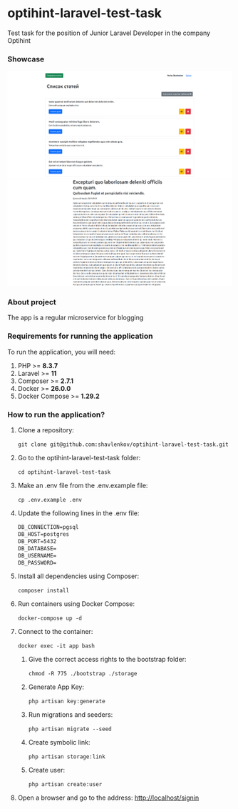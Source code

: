 # optihint-laravel-test-task

Test task for the position of Junior Laravel Developer in the company Optihint

### Showcase
<img src="./readme-assets/showcase_1.png" width="1024"><br>
<img src="./readme-assets/showcase_2.png" width="1024"><br>

### About project
The app is a regular microservice for blogging

### Requirements for running the application
To run the application, you will need:
1. PHP >= **8.3.7**
2. Laravel >= **11**
3. Composer >= **2.7.1**
4. Docker >= **26.0.0**
5. Docker Compose >= **1.29.2**

### How to run the application?
1. Clone a repository:

   `git clone git@github.com:shavlenkov/optihint-laravel-test-task.git`
2. Go to the optihint-laravel-test-task folder:

   `cd optihint-laravel-test-task`
3. Make an .env file from the .env.example file:

   `cp .env.example .env`
4. Update the following lines in the .env file:
   ```
   DB_CONNECTION=pgsql
   DB_HOST=postgres
   DB_PORT=5432
   DB_DATABASE=
   DB_USERNAME=
   DB_PASSWORD=
   ```
5. Install all dependencies using Composer:

   `composer install`
6. Run containers using Docker Compose:

   `docker-compose up -d`
7. Connect to the container:

   `docker exec -it app bash`
    1. Give the correct access rights to the bootstrap folder:

       `chmod -R 775 ./bootstrap ./storage`
    2. Generate App Key:

       `php artisan key:generate`
    3. Run migrations and seeders:

       `php artisan migrate --seed`
    4. Create symbolic link:

       `php artisan storage:link`
    5. Create user:
        
       `php artisan create:user`
8. Open a browser and go to the address:
   [http://localhost/signin](http://localhost/signin "http://localhost/signin")
